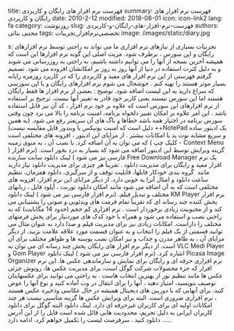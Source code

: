 title: فهرست نرم افزار های رایگان و کاربردی
summary: فهرست نرم افزار های رایگان و کاربردی
date: 2010-2-12
modified: 2018-08-01
icon:  icon-link2
lang: fa
category: روزنوشت
slug: فهرست-نرم-افزار-های-رایگان-و-کاربردی
authors: مجتبی بنائی
tags: تخصصی‌نرم‌افزار,تجربیات
image: /images/static/diary.jpg

s: تجربیات بسیاری از نیازهای نرم افزاری ما می تواند به راحتی توسط نرم افزارهای رایگان و اپن سورس ، برطرف شود. مزیت اصلی این گونه نرم افزارها این است که همیشه آخرین نسخه از آنها را می توانیم داشته باشیم، به راحتی به روزرسانی می شوند و به دلیل کثرت استفاده در دنیا از آنها روز به روز بر امکانشان افزوده می شود.  تصمیم گرفتم فهرستی از این نرم افزار های مفید و کاربردی را که در کاربرد روزمره رایانه بسیار موثر هستند را تهیه کنم . خوشحال می شوم نرم افزارهای رایگان و یا اپن سورسی که سراغ دارید به این لیست اضافه شود.  توضیح : بعضی از نرم افزار ها فقط رایگان هستند اما اپن سورس نیستند یعنی کاربر خود قادر به تغییر آنها نیست. ترجیح بر استفاده از نرم افزارهای اپن سورس است که علاوه بر خود نرم افزار ، کد آن نیز قابل استفاده باشد . این امر علاوه بر امکان تغییر دلخواه برنامه، امنیت برنامه را بالا می برد چون وقتی سورس برنامه در اختیار همه باشد خطاها و باگ های آن سریعتر رفع می شود. (به همین دلیل است که امنیت یونیکس با ویندوز قابل مقایسه نیست)   ++NotePad   یک ادیتور ساده و سریع مشابه نوت پد با امکانات بیشتر . از مزایای این ادیتور ، افزونه های مختلفی است که می توان به آن اضافه کرد. با نصب آن ، به منوی زمینه ( کلیک چپ - Context Menu ) گزینه ویرایش توسط این ادیتور اضافه می شود که بسیار به درد بخور است. (نرم افزار فارسی نیز می شود )  لینک دانلود  سایت سازنده     Free Download Manager   یک نرم افزار مفید و رایگان برای مدیریت دانلود . تقریباً هر چیزی برای مدیریت دانلود نیاز دارید مانند  گروه بندی خودکار فایلها، قابلیت توقف و از سرگیری، دانلود همزمان، تنظیم ساعت دانلود و امثال آنرا به خوبی دارد. از دیگر مزایای این نرم افزار، افزونه های مختلفی است که به آن اضافه می شود مانند امکان دانلود تورنت ، آپلود فایل ، زبانهای مختلف و تبدیل فیلم. (نرم افزار فارسی نیز می شود )  لینک دانلود       KM Player   نرم افزار پخش کننده چند رسانه ای که تقریباً تمام فرمت های ویدئویی و صوتی را پشتیبانی می کند و از محبوبیت زیادی برخوردار است . نرم افزاری کم حجم (حدود 14 مگابایت) که به راحتی نصب و استفاده می شود و همراه با خود کدک های موردنیاز برای پخش فرمتهای مختلف را داراست.  امکانات زیادی نیز برای مدیریت فیلم و صدا دارد به عنوان مثال می توانید قسمتی از یک فیلم را انتخاب و به عنوان قسمت مورد علاقه علامت بزنید.  از دیگر مزایای آن ، به ظاهر مدرن و جذاب و نیز امکان نصب پوسته ها و ظواهر مختلف برای آن است.  از دیگر نرم افزار های رایگان پخش چند رسانه ای می توان به VLC Medi Player و Gom Player  اشاره کرد. (نرم افزار فارسی نیز می شود )  لینک دانلود   Picasa Image Organizer   نرم افزاری حرفه ای و رایگان برای نمایش و      سازماندهی عکس ها. این نرم افزار که جزء محصولات شرکت گوگل است، برای مدیریت      عکس ها، روتوش جزئی عکس ها مانند تنظیم نور از بهترین انتخاب هاست . به راحتی می توانید برای      عکسهایتان توصیف بنویسید، امتیاز دهید ، آنها را برای انتقال در وب آماده      کنید و نوع آنها را عوض کنید. برای آنهایی که با دوربین های دیجیتال همیشه در      حال عکاسی وذخیره عکس هستند ، نرم افزاری ضروری است. البته برای ویرایش عکس ها گزینه مناسبی نیست هر چند امکانات اولیه ای برای کاربران غیرحرفه ای دارد.  لینک دانلود  البته گوگل برای دانلود کاربران ایرانی به دلیل تحریم، محدودیت هایی قائل شده است فایل را از این آدرس دانلود کنید .    سرفرصت لیست را تکمیل خواهم کرد.  ادامه دارد ......
